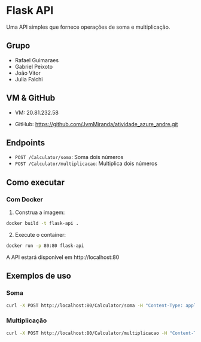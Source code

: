 # Flask API

Uma API simples que fornece operações de soma e multiplicação.

## Grupo

- Rafael Guimaraes
- Gabriel Peixoto
- João Vitor
- Julia Falchi

## VM & GitHub

- VM:
  20.81.232.58

- GitHub:
  https://github.com/JvmMiranda/atividade_azure_andre.git

## Endpoints

- `POST /Calculator/soma`: Soma dois números
- `POST /Calculator/multiplicacao`: Multiplica dois números

## Como executar

### Com Docker

1. Construa a imagem:

```bash
docker build -t flask-api .
```

2. Execute o container:

```bash
docker run -p 80:80 flask-api
```

A API estará disponível em http://localhost:80

## Exemplos de uso

### Soma

```bash
curl -X POST http://localhost:80/Calculator/soma -H "Content-Type: application/json" -d '{"x": 5, "y": 3}'
```

### Multiplicação

```bash
curl -X POST http://localhost:80/Calculator/multiplicacao -H "Content-Type: application/json" -d '{"x": 5, "y": 3}'
```
